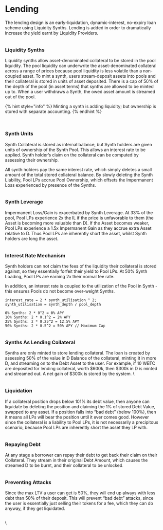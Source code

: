 # Lending

The lending design is an early-liquidation, dynamic-interest, no-expiry loan scheme using Liquidity Synths. Lending is added in order to dramatically increase the yield earnt by Liquidity Providers.&#x20;

<img src="../.gitbook/assets/file.excalidraw (2) (1).svg" alt="" class="gitbook-drawing">

### Liquidity Synths&#x20;

Liquidity synths allow asset-denominated collateral to be stored in the pool liquidity. The pool liquidity can underwrite the asset-denominated collateral across a range of prices because pool liquidity is less volatile than a non-coupled asset. To mint a synth, users stream-deposit assets into pools and their collateral is stored in units of asset deposited. There is a cap of 50% of the depth of the pool (in asset terms) that synths are allowed to be minted up to. When a user withdraws a Synth, the owed asset amount is streamed out of the pool.



{% hint style="info" %}
Minting a synth is adding liquidity; but ownership is stored with separate accounting.
{% endhint %}

<img src="../.gitbook/assets/file.excalidraw (14).svg" alt="" class="gitbook-drawing">

<img src="../.gitbook/assets/file.excalidraw (24).svg" alt="" class="gitbook-drawing">

### Synth Units

Synth Collateral is stored as internal balance, but Synth holders are given units of ownership of the Synth Pool. This allows an interest rate to be applied. Synth holder’s claim on the collateral can be computed by assessing their ownership.&#x20;

All synth holders pay the same interest rate, which simply deletes a small amount of the total stored collateral balance. By slowly deleting the Synth Liability, Pool LPs accrue Pool Ownership, which offsets the Impermanent Loss experienced by presence of the Synths.&#x20;

<img src="../.gitbook/assets/file.excalidraw (15).svg" alt="" class="gitbook-drawing">

### Synth Leverage

Impermanent Loss/Gain is exacerbated by Synth Leverage. At 33% of the pool, Pool LPs experience 2x the IL if the price is unfavorable to them (the Asset is becoming more valuable than D). If the Asset becomes weaker, Pool LPs experience a 1.5x Impermanent Gain as they accrue extra Asset relative to D. Thus Pool LPs are inherently short the asset, whilst Synth holders are long the asset.&#x20;

<img src="../.gitbook/assets/file.excalidraw (16).svg" alt="" class="gitbook-drawing">

### Interest Rate Mechanism

Synth holders can not claim the fees of the liquidity their collateral is stored against, so they essentially forfeit their yield to Pool LPs. At 50% Synth Loading, Pool LPs are earning 2x their normal fee rate.&#x20;

In addition, an interest rate is coupled to the utilization of the Pool in Synth - this ensures Pools do not become over-weight Synths.&#x20;

```
interest_rate = 2 * synth_utilisation ^ 2;
synth_utilisation = synth_depth / pool_depth

0% Synths: 2 * 0^2 = 0% APY
10% Synths: 2 * 0.1^2 = 2% APY
25% Synths: 2 * 0.25^2 = 12.5% APY
50% Synths: 2 * 0.5^2 = 50% APY // Maximum Cap
```

<img src="../.gitbook/assets/file.excalidraw (17).svg" alt="" class="gitbook-drawing">

### Synths As Lending Collateral

Synths are only minted to store lending collateral. The loan is created by assessing 50% of the value in D Balance of the collateral, minting it in more D, and streaming on to the Debt Asset to the user. For example, if 10 WBTC are deposited for lending collateral, worth $600k, then $300k in D is minted and streamed out. A net gain of $300k is stored by the system. \


<img src="../.gitbook/assets/file.excalidraw (18).svg" alt="" class="gitbook-drawing">

### Liquidation

If a collateral position drops below 101% its debt value, then anyone can liquidate by deleting the position and claiming the 1% of stored Debt Value, swapped to any asset. If a position falls into “bad debt” (below 100%), then it means all LPs will bear the position until it ever comes good. However since the collateral is a liability to Pool LPs, it is not necessarily a precipitous scenario, because Pool LPs are inherently short the asset they LP with.

<img src="../.gitbook/assets/file.excalidraw (19).svg" alt="" class="gitbook-drawing">

### Repaying Debt

At any stage a borrower can repay their debt to get back their claim on their Collateral. They stream in their original Debt Amount, which causes the streamed D to be burnt, and their collateral to be unlocked.&#x20;



<img src="../.gitbook/assets/file.excalidraw (20).svg" alt="" class="gitbook-drawing">

### Preventing Attacks

Since the max LTV a user can get is 50%, they will end up always with less debt than 50% of their deposit. This will prevent “bad debt” attacks, since the user is essentially just selling their tokens for a fee, which they can do anyway, if they get liquidated.&#x20;

\
\
